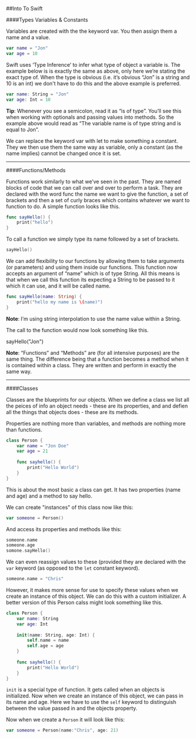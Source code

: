 ##Into To Swift

####Types Variables & Constants

Variables are created with the the keyword var. You then assign them a name and a value.

```swift
var name = "Jon"
var age = 10
```

Swift uses ‘Type Inference’ to infer what type of object a variable is. The example below is is exactly the same as above, only here we’re stating the exact type of. When the type is obvious (i.e. it’s obvious “Jon” is a string and 10 is an int) we don't have to do this and the above example is preferred.

```swift
var name: String = "Jon"
var age: Int = 10
```

**Tip**: Whenever you see a semicolon, read it as “is of type”.  You’ll see this when working with optionals and passing values into methods. So the example above would read as “The variable name is of type string and is equal to Jon”. 

We can replace the keyword var with let to make something a constant. They we then use them the same way as variable, only a constant (as the name implies) cannot be changed once it is set. 

___

####Functions/Methods

Functions work similarly to what we’ve seen in the past. They are named blocks of code that we can call over and over to perform a task. They are declared with the word func the name we want to give the function, a set of brackets and then a set of curly braces which contains whatever we want to function to do. A simple function looks like this. 

```swift
func sayHello() {
    print("hello")
}
```

To call a function we simply type its name followed by a set of brackets.

```swift
sayHello()
```

We can add flexibility to our functions by allowing them to take arguments (or parameters) and using them inside our functions.  This function now accepts an argument of “name” which is of type String. All this means is that when we call this function its expecting a String to be passed to it which it can use, and it will be called name.

```swift
func sayHello(name: String) {
    print("hello my name is \(name)")
}
```

**Note**: I’m using string interpolation to use the name value within a String.

The call to the function would now look something like this.

sayHello("Jon")

**Note**: “Functions” and “Methods” are (for all intensive purposes) are the same thing. The difference being that a function becomes a method when it is contained within a class. They are written and perform in exactly the same way. 

___

####Classes

Classes are the blueprints for our objects. When we define a class we list all the peices of info an object needs - these are its properties, and and defien all the things that objects does - these are its methods. 

Properties are nothing more than variables, and methods are nothing more than functions. 

```swift
class Person {
    var name = "Jon Doe"
    var age = 21
    
    func sayhello() {
        print("Hello World")
    }
}
```
This is about the most basic a class can get. It has two properties (name and age) and a method to say hello. 

We can create "instances" of this class now like this: 
```swift
var someone = Person()
```

And access its properties and methods like this:

```swift
someone.name
someone.age
somone.sayHello()
```

We can even reassign values to these (provided they are declared with the `var` keyword (as opposed to the `let` constant keyword). 

```swift 
someone.name = "Chris"
```

However, it makes more sense for use to specify these values when we create an instance of this object. We can do this with a custom initializer. A better version of this Person calss might look something like this. 

```swift
class Person {
    var name: String
    var age: Int
    
    init(name: String, age: Int) {
        self.name = name
        self.age = age
    }
    
    func sayhello() {
        print("Hello World")
    }
}
```

`init` is a special type of function. It gets called when an objects is initialized. Now when we create an instance of this object, we can pass in its name and age. Here we have to use the `self` keyword to distinguish between the value passed in and the objects property. 

Now when we create a `Person` it will look like this:

```swift
var someone = Person(name:"Chris", age: 21)
```











